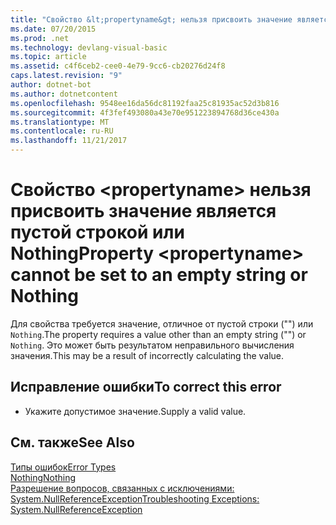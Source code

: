 ```yaml
---
title: "Свойство &lt;propertyname&gt; нельзя присвоить значение является пустой строкой или Nothing"
ms.date: 07/20/2015
ms.prod: .net
ms.technology: devlang-visual-basic
ms.topic: article
ms.assetid: c4f6ceb2-cee0-4e79-9cc6-cb20276d24f8
caps.latest.revision: "9"
author: dotnet-bot
ms.author: dotnetcontent
ms.openlocfilehash: 9548ee16da56dc81192faa25c81935ac52d3b816
ms.sourcegitcommit: 4f3fef493080a43e70e951223894768d36ce430a
ms.translationtype: MT
ms.contentlocale: ru-RU
ms.lasthandoff: 11/21/2017
---
```

# <a name="property-ltpropertynamegt-cannot-be-set-to-an-empty-string-or-nothing"></a><span data-ttu-id="d24bb-102">Свойство &lt;propertyname&gt; нельзя присвоить значение является пустой строкой или Nothing</span><span class="sxs-lookup"><span data-stu-id="d24bb-102">Property &lt;propertyname&gt; cannot be set to an empty string or Nothing</span></span>
<span data-ttu-id="d24bb-103">Для свойства требуется значение, отличное от пустой строки ("") или `Nothing`.</span><span class="sxs-lookup"><span data-stu-id="d24bb-103">The property requires a value other than an empty string ("") or `Nothing`.</span></span> <span data-ttu-id="d24bb-104">Это может быть результатом неправильного вычисления значения.</span><span class="sxs-lookup"><span data-stu-id="d24bb-104">This may be a result of incorrectly calculating the value.</span></span>  
  
## <a name="to-correct-this-error"></a><span data-ttu-id="d24bb-105">Исправление ошибки</span><span class="sxs-lookup"><span data-stu-id="d24bb-105">To correct this error</span></span>  
  
-   <span data-ttu-id="d24bb-106">Укажите допустимое значение.</span><span class="sxs-lookup"><span data-stu-id="d24bb-106">Supply a valid value.</span></span>  
  
## <a name="see-also"></a><span data-ttu-id="d24bb-107">См. также</span><span class="sxs-lookup"><span data-stu-id="d24bb-107">See Also</span></span>  
 [<span data-ttu-id="d24bb-108">Типы ошибок</span><span class="sxs-lookup"><span data-stu-id="d24bb-108">Error Types</span></span>](../../visual-basic/programming-guide/language-features/error-types.md)  
 [<span data-ttu-id="d24bb-109">Nothing</span><span class="sxs-lookup"><span data-stu-id="d24bb-109">Nothing</span></span>](../../visual-basic/language-reference/nothing.md)  
 [<span data-ttu-id="d24bb-110">Разрешение вопросов, связанных с исключениями: System.NullReferenceException</span><span class="sxs-lookup"><span data-stu-id="d24bb-110">Troubleshooting Exceptions: System.NullReferenceException</span></span>](http://msdn.microsoft.com/library/4822b0b4-8105-43fb-887a-3cc51ff02899)
